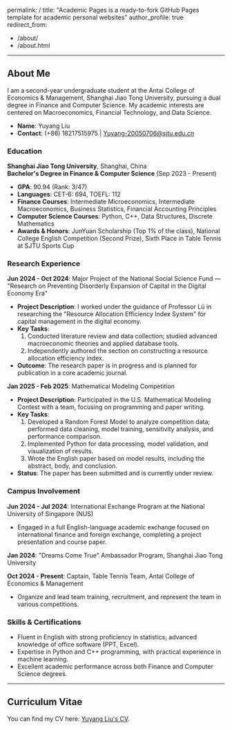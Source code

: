 permalink: /
title: "Academic Pages is a ready-to-fork GitHub Pages template for academic personal websites"
author_profile: true
redirect_from:
  - /about/
  - /about.html
---

## About Me

I am a second-year undergraduate student at the Antai College of Economics & Management, Shanghai Jiao Tong University, pursuing a dual degree in Finance and Computer Science. My academic interests are centered on Macroeconomics, Financial Technology, and Data Science.

- **Name**: Yuyang Liu
- **Contact**: (+86) 18217515975 | Yuyang-20050706@sjtu.edu.cn

### Education

**Shanghai Jiao Tong University**, Shanghai, China  
**Bachelor's Degree in Finance & Computer Science** (Sep 2023 - Present)

- **GPA**: 90.94 (Rank: 3/47)
- **Languages**: CET-6: 694, TOEFL: 112
- **Finance Courses**: Intermediate Microeconomics, Intermediate Macroeconomics, Business Statistics, Financial Accounting Principles
- **Computer Science Courses**: Python, C++, Data Structures, Discrete Mathematics
- **Awards & Honors**: JunYuan Scholarship (Top 1% of the class), National College English Competition (Second Prize), Sixth Place in Table Tennis at SJTU Sports Cup

### Research Experience

**Jun 2024 - Oct 2024**: Major Project of the National Social Science Fund — "Research on Preventing Disorderly Expansion of Capital in the Digital Economy Era"

- **Project Description**: I worked under the guidance of Professor Lü in researching the "Resource Allocation Efficiency Index System" for capital management in the digital economy.
- **Key Tasks**:
  1. Conducted literature review and data collection; studied advanced macroeconomic theories and applied database tools.
  2. Independently authored the section on constructing a resource allocation efficiency index.
- **Outcome**: The research paper is in progress and is planned for publication in a core academic journal.

**Jan 2025 - Feb 2025**: Mathematical Modeling Competition

- **Project Description**: Participated in the U.S. Mathematical Modeling Contest with a team, focusing on programming and paper writing.
- **Key Tasks**:
  1. Developed a Random Forest Model to analyze competition data; performed data cleaning, model training, sensitivity analysis, and performance comparison.
  2. Implemented Python for data processing, model validation, and visualization of results.
  3. Wrote the English paper based on model results, including the abstract, body, and conclusion.
- **Status**: The paper has been submitted and is currently under review.

### Campus Involvement

**Jun 2024 - Jul 2024**: International Exchange Program at the National University of Singapore (NUS)

- Engaged in a full English-language academic exchange focused on international finance and foreign exchange, completing a project presentation and course paper.

**Jan 2024**: "Dreams Come True" Ambassador Program, Shanghai Jiao Tong University

**Oct 2024 - Present**: Captain, Table Tennis Team, Antai College of Economics & Management

- Organize and lead team training, recruitment, and represent the team in various competitions.

### Skills & Certifications

- Fluent in English with strong proficiency in statistics; advanced knowledge of office software (PPT, Excel).
- Expertise in Python and C++ programming, with practical experience in machine learning.
- Excellent academic performance across both Finance and Computer Science degrees.

---

## Curriculum Vitae

You can find my CV here: [Yuyang Liu's CV](../assets/CV.pdf).
